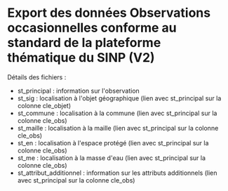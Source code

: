 Export des données Observations occasionnelles conforme au standard de la plateforme thématique du SINP (V2)
=================================================================================================================

Détails des fichiers :

* st_principal : information sur l'observation
* st_sig : localisation à l'objet géographique (lien avec st_principal sur la colonne cle_objet)
* st_commune : localisation à la commune (lien avec st_principal sur la colonne cle_obs)
* st_maille : localisation à la maille (lien avec st_principal sur la colonne cle_obs)
* st_en : localisation à l'espace protégé (lien avec st_principal sur la colonne cle_obs)
* st_me : localisation à la masse d'eau (lien avec st_principal sur la colonne cle_obs)
* st_attribut_additionnel : information sur les attributs additionnels (lien avec st_principal sur la colonne cle_obs)

